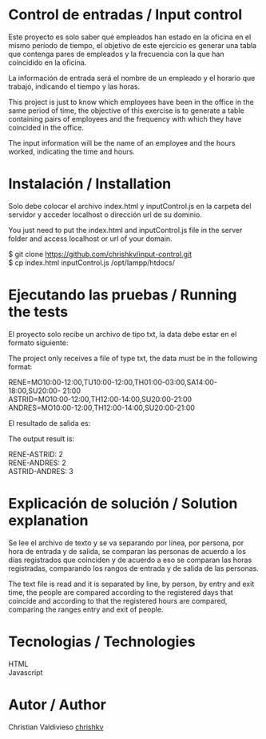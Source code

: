 # Control de entradas / Input control

Este proyecto es solo saber qué empleados han estado en la oficina en el mismo período de tiempo, el objetivo de este ejercicio es generar una tabla que contenga pares de empleados y la frecuencia
con la que han coincidido en la oficina.

La información de entrada será el nombre de un empleado y el horario que trabajó, indicando el
tiempo y las horas.

This project is just to know which employees have been in the office in the same period of time, the objective of this exercise is to generate a table containing pairs of employees and the frequency
with which they have coincided in the office.

The input information will be the name of an employee and the hours worked, indicating the
time and hours.

# Instalación / Installation
Solo debe colocar el archivo index.html y inputControl.js en la carpeta del servidor y acceder localhost o dirección url de su dominio.

You just need to put the index.html and inputControl.js file in the server folder and access localhost or url of your domain.

$ git clone https://github.com/chrishkv/input-control.git  
$ cp index.html inputControl.js /opt/lampp/htdocs/

# Ejecutando las pruebas / Running the tests
El proyecto solo recibe un archivo de tipo txt, la data debe estar en el formato siguiente:

The project only receives a file of type txt, the data must be in the following format:

RENE=MO10:00-12:00,TU10:00-12:00,TH01:00-03:00,SA14:00-18:00,SU20:00- 21:00  
ASTRID=MO10:00-12:00,TH12:00-14:00,SU20:00-21:00  
ANDRES=MO10:00-12:00,TH12:00-14:00,SU20:00-21:00

El resultado de salida es:

The output result is:  

RENE-ASTRID: 2  
RENE-ANDRES: 2  
ASTRID-ANDRES: 3

# Explicación de solución / Solution explanation

Se lee el archivo de texto y se va separando por línea, por persona, por hora de entrada y de salida, se comparan las personas de acuerdo a los días registrados que coinciden y de acuerdo a eso se comparan las horas registradas, comparando los rangos de entrada y de salida de las personas.

The text file is read and it is separated by line, by person, by entry and exit time, the people are compared according to the registered days that coincide and according to that the registered hours are compared, comparing the ranges entry and exit of people.

# Tecnologias / Technologies
HTML  
Javascript

# Autor / Author
Christian Valdivieso [chrishkv](https://github.com/chrishkv)

